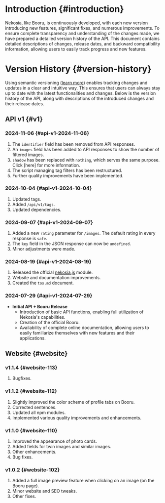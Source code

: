 [//]: # (Title: Changelog - Nekosia API Docs)
[//]: # (Description: Detailed version history of Nekosia API, including updates, new features, and compatibility notes.)
[//]: # (Tags: changelog, changelogs, nekosia changelog, nekosia api changelog, nekosia api version history, nekosia version history, nekosia api docs changelog, version history, api updates, nekosia updates)
[//]: # (Canonical: changelog)
[//]: # (Creation date: 2024-07-29)
[//]: # (Last update: 2024-11-06)
[//]: # (Contributors: N/A)

# Introduction {#introduction}
Nekosia, like Booru, is continuously developed, with each new version introducing new features, significant fixes, and numerous improvements.
To ensure complete transparency and understanding of the changes made, we have prepared a detailed version history of the API.
This document contains detailed descriptions of changes, release dates, and backward compatibility information, allowing users to easily track progress and new features.

# Version History {#version-history}
Using semantic versioning ([learn more](https://nekosia.cat/documentation?page=introduction)) enables tracking changes and updates in a clear and intuitive way.
This ensures that users can always stay up to date with the latest functionalities and changes.
Below is the version history of the API, along with descriptions of the introduced changes and their release dates.


## API v1 {#v1}

### 2024-11-06 {#api-v1-2024-11-06}
1. The `identifier` field has been removed from API responses.
2. An `images` field has been added to API responses to show the number of filtered images.
3. `shadow` has been replaced with `nothing`, which serves the same purpose. Click [here] for more information.
4. The script managing tag filters has been restructured.
5. Further quality improvements have been implemented.

### 2024-10-04 {#api-v1-2024-10-04}
1. Updated tags.
2. Added `/api/v1/tags`.
3. Updated dependencies.

### 2024-09-07 {#api-v1-2024-09-07}
1. Added a new `rating` parameter for `/images`. The default rating in every response is `safe`.
2. The `key` field in the JSON response can now be `undefined`.
3. Minor adjustments were made.

### 2024-08-19 {#api-v1-2024-08-19}
1. Released the official [nekosia.js](https://www.npmjs.com/package/nekosia.js) module.
2. Website and documentation improvements.
3. Created the `tos.md` document.

### 2024-07-29 {#api-v1-2024-07-29}
- **Initial API + Booru Release**
  - Introduction of basic API functions, enabling full utilization of Nekosia's capabilities.
  - Creation of the official Booru.
  - Availability of complete online documentation, allowing users to easily familiarize themselves with new features and their applications.


## Website {#website}

### v1.1.4 {#website-113}
1. Bugfixes.


### v1.1.2 {#website-112}
1. Slightly improved the color scheme of profile tabs on Booru.
2. Corrected sentences.
3. Updated all npm modules.
4. Implemented various quality improvements and enhancements.

### v1.1.0 {#website-110}
1. Improved the appearance of photo cards.
2. Added fields for twin images and similar images.
3. Other enhancements.
4. Bug fixes.

### v1.0.2 {#website-102}
1. Added a full image preview feature when clicking on an image (on the Booru page).
2. Minor website and SEO tweaks.
3. Other fixes.